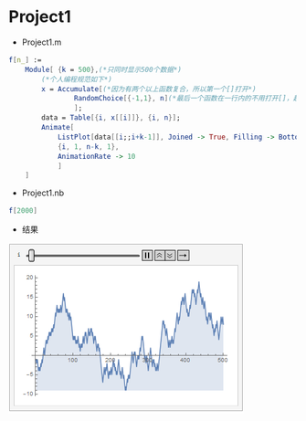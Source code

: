 # Project1

- Project1.m

~~~mathematica
f[n_] :=
    Module[ {k = 500},(*只同时显示500个数据*)
        (*个人编程规范如下*)
        x = Accumulate[(*因为有两个以上函数复合，所以第一个[]打开*)
                RandomChoice[{-1,1}, n](*最后一个函数在一行内的不用打开[]，超过一行的需打开[]*)
                ];
        data = Table[{i, x[[i]]}, {i, n}];
        Animate[
            ListPlot[data[[i;;i+k-1]], Joined -> True, Filling -> Bottom],(*参数太长的话第一个参数放同一行，其他参数换行*)
            {i, 1, n-k, 1},
            AnimationRate -> 10
            ]
    ]
~~~

- Project1.nb

~~~mathematica
f[2000]
~~~

- 结果

![fig](./Project1/fig.gif)